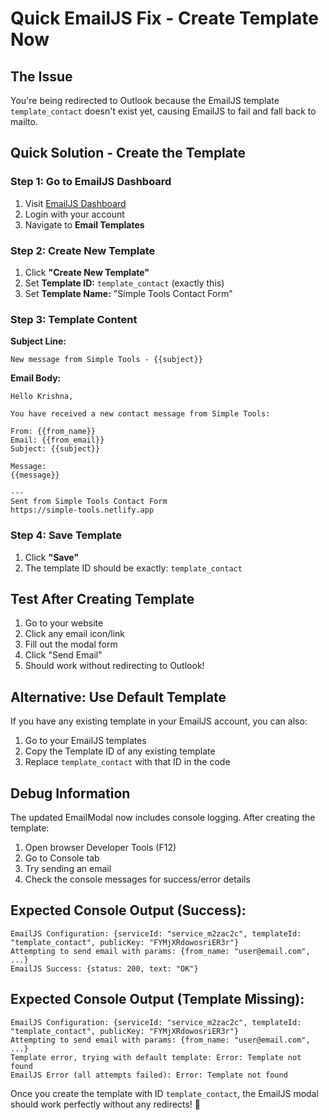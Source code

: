 # Quick EmailJS Fix - Create Template Now

## The Issue
You're being redirected to Outlook because the EmailJS template `template_contact` doesn't exist yet, causing EmailJS to fail and fall back to mailto.

## Quick Solution - Create the Template

### Step 1: Go to EmailJS Dashboard
1. Visit [EmailJS Dashboard](https://dashboard.emailjs.com/)
2. Login with your account
3. Navigate to **Email Templates**

### Step 2: Create New Template
1. Click **"Create New Template"**
2. Set **Template ID:** `template_contact` (exactly this)
3. Set **Template Name:** "Simple Tools Contact Form"

### Step 3: Template Content
**Subject Line:**
```
New message from Simple Tools - {{subject}}
```

**Email Body:**
```
Hello Krishna,

You have received a new contact message from Simple Tools:

From: {{from_name}}
Email: {{from_email}}
Subject: {{subject}}

Message:
{{message}}

---
Sent from Simple Tools Contact Form
https://simple-tools.netlify.app
```

### Step 4: Save Template
1. Click **"Save"**
2. The template ID should be exactly: `template_contact`

## Test After Creating Template
1. Go to your website
2. Click any email icon/link
3. Fill out the modal form
4. Click "Send Email"
5. Should work without redirecting to Outlook!

## Alternative: Use Default Template
If you have any existing template in your EmailJS account, you can also:
1. Go to your EmailJS templates
2. Copy the Template ID of any existing template
3. Replace `template_contact` with that ID in the code

## Debug Information
The updated EmailModal now includes console logging. After creating the template:
1. Open browser Developer Tools (F12)
2. Go to Console tab
3. Try sending an email
4. Check the console messages for success/error details

## Expected Console Output (Success):
```
EmailJS Configuration: {serviceId: "service_m2zac2c", templateId: "template_contact", publicKey: "FYMjXRdowosriER3r"}
Attempting to send email with params: {from_name: "user@email.com", ...}
EmailJS Success: {status: 200, text: "OK"}
```

## Expected Console Output (Template Missing):
```
EmailJS Configuration: {serviceId: "service_m2zac2c", templateId: "template_contact", publicKey: "FYMjXRdowosriER3r"}
Attempting to send email with params: {from_name: "user@email.com", ...}
Template error, trying with default template: Error: Template not found
EmailJS Error (all attempts failed): Error: Template not found
```

Once you create the template with ID `template_contact`, the EmailJS modal should work perfectly without any redirects! 🚀
